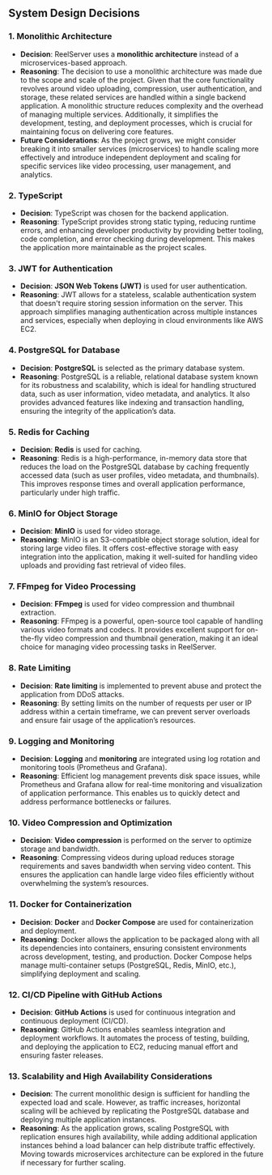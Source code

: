 ## **System Design Decisions**

### 1. **Monolithic Architecture**

-  **Decision**: ReelServer uses a **monolithic architecture** instead of a microservices-based approach.
-  **Reasoning**: The decision to use a monolithic architecture was made due to the scope and scale of the project. Given that the core functionality revolves around video uploading, compression, user authentication, and storage, these related services are handled within a single backend application. A monolithic structure reduces complexity and the overhead of managing multiple services. Additionally, it simplifies the development, testing, and deployment processes, which is crucial for maintaining focus on delivering core features.
-  **Future Considerations**: As the project grows, we might consider breaking it into smaller services (microservices) to handle scaling more effectively and introduce independent deployment and scaling for specific services like video processing, user management, and analytics.

### 2. **TypeScript**

-  **Decision**: TypeScript was chosen for the backend application.
-  **Reasoning**: TypeScript provides strong static typing, reducing runtime errors, and enhancing developer productivity by providing better tooling, code completion, and error checking during development. This makes the application more maintainable as the project scales.

### 3. **JWT for Authentication**

-  **Decision**: **JSON Web Tokens (JWT)** is used for user authentication.
-  **Reasoning**: JWT allows for a stateless, scalable authentication system that doesn't require storing session information on the server. This approach simplifies managing authentication across multiple instances and services, especially when deploying in cloud environments like AWS EC2.

### 4. **PostgreSQL for Database**

-  **Decision**: **PostgreSQL** is selected as the primary database system.
-  **Reasoning**: PostgreSQL is a reliable, relational database system known for its robustness and scalability, which is ideal for handling structured data, such as user information, video metadata, and analytics. It also provides advanced features like indexing and transaction handling, ensuring the integrity of the application’s data.

### 5. **Redis for Caching**

-  **Decision**: **Redis** is used for caching.
-  **Reasoning**: Redis is a high-performance, in-memory data store that reduces the load on the PostgreSQL database by caching frequently accessed data (such as user profiles, video metadata, and thumbnails). This improves response times and overall application performance, particularly under high traffic.

### 6. **MinIO for Object Storage**

-  **Decision**: **MinIO** is used for video storage.
-  **Reasoning**: MinIO is an S3-compatible object storage solution, ideal for storing large video files. It offers cost-effective storage with easy integration into the application, making it well-suited for handling video uploads and providing fast retrieval of video files.

### 7. **FFmpeg for Video Processing**

-  **Decision**: **FFmpeg** is used for video compression and thumbnail extraction.
-  **Reasoning**: FFmpeg is a powerful, open-source tool capable of handling various video formats and codecs. It provides excellent support for on-the-fly video compression and thumbnail generation, making it an ideal choice for managing video processing tasks in ReelServer.

### 8. **Rate Limiting**

-  **Decision**: **Rate limiting** is implemented to prevent abuse and protect the application from DDoS attacks.
-  **Reasoning**: By setting limits on the number of requests per user or IP address within a certain timeframe, we can prevent server overloads and ensure fair usage of the application’s resources.

### 9. **Logging and Monitoring**

-  **Decision**: **Logging** and **monitoring** are integrated using log rotation and monitoring tools (Prometheus and Grafana).
-  **Reasoning**: Efficient log management prevents disk space issues, while Prometheus and Grafana allow for real-time monitoring and visualization of application performance. This enables us to quickly detect and address performance bottlenecks or failures.

### 10. **Video Compression and Optimization**

-  **Decision**: **Video compression** is performed on the server to optimize storage and bandwidth.
-  **Reasoning**: Compressing videos during upload reduces storage requirements and saves bandwidth when serving video content. This ensures the application can handle large video files efficiently without overwhelming the system’s resources.

### 11. **Docker for Containerization**

-  **Decision**: **Docker** and **Docker Compose** are used for containerization and deployment.
-  **Reasoning**: Docker allows the application to be packaged along with all its dependencies into containers, ensuring consistent environments across development, testing, and production. Docker Compose helps manage multi-container setups (PostgreSQL, Redis, MinIO, etc.), simplifying deployment and scaling.

### 12. **CI/CD Pipeline with GitHub Actions**

-  **Decision**: **GitHub Actions** is used for continuous integration and continuous deployment (CI/CD).
-  **Reasoning**: GitHub Actions enables seamless integration and deployment workflows. It automates the process of testing, building, and deploying the application to EC2, reducing manual effort and ensuring faster releases.

### 13. **Scalability and High Availability Considerations**

-  **Decision**: The current monolithic design is sufficient for handling the expected load and scale. However, as traffic increases, horizontal scaling will be achieved by replicating the PostgreSQL database and deploying multiple application instances.
-  **Reasoning**: As the application grows, scaling PostgreSQL with replication ensures high availability, while adding additional application instances behind a load balancer can help distribute traffic effectively. Moving towards microservices architecture can be explored in the future if necessary for further scaling.
